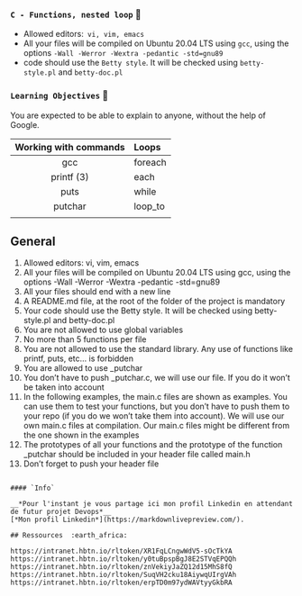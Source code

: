 ### ` C - Functions, nested loop ` :dart:

* Allowed editors:` vi, vim, emacs`
* All your files will be compiled on Ubuntu 20.04 LTS using `gcc`, using the options `-Wall -Werror -Wextra -pedantic -std=gnu89 `
* code should use the `Betty style`. It will be checked using `betty-style.pl` and `betty-doc.pl`


### `Learning Objectives` :floppy_disk:

You are expected to be able to explain to anyone, without the help of Google.

| Working with commands |  Loops     |
|:--------------------: |:-----------|
| gcc                   | foreach    |
| printf (3)            | each       |
| puts                  | while      |
| putchar               | loop_to    |
|                       |

## General


1. Allowed editors: vi, vim, emacs
2. All your files will be compiled on Ubuntu 20.04 LTS using gcc, using the options -Wall -Werror -Wextra -pedantic -std=gnu89
3. All your files should end with a new line
4. A README.md file, at the root of the folder of the project is mandatory
5. Your code should use the Betty style. It will be checked using betty-style.pl and betty-doc.pl
6. You are not allowed to use global variables
7. No more than 5 functions per file
8. You are not allowed to use the standard library. Any use of functions like printf, puts, etc… is forbidden
9. You are allowed to use _putchar
10. You don’t have to push _putchar.c, we will use our file. If you do it won’t be taken into account
11. In the following examples, the main.c files are shown as examples. You can use them to test your functions, but you don’t have to push them to your repo (if you do we won’t take them into account). We will use our own main.c files at compilation. Our main.c files might be different from the one shown in the examples
12. The prototypes of all your functions and the prototype of the function _putchar should be included in your header file called main.h
13. Don’t forget to push your header file

   
```
   
#### `Info`

__*Pour l'instant je vous partage ici mon profil Linkedin en attendant de futur projet Devops*__ 
[*Mon profil Linkedin*](https://markdownlivepreview.com/). 

## Ressources  :earth_africa:

https://intranet.hbtn.io/rltoken/XR1FqLCngwWdV5-sOcTkYA
https://intranet.hbtn.io/rltoken/y0tuBpspBgJ8E2STVqEPQQh
https://intranet.hbtn.io/rltoken/znVekiyJaZQ12d15MhS8fQ
https://intranet.hbtn.io/rltoken/SuqVH2cku18AiywqUIrgVAh
https://intranet.hbtn.io/rltoken/erpTD0m97ydWAVtyyGkbRA

